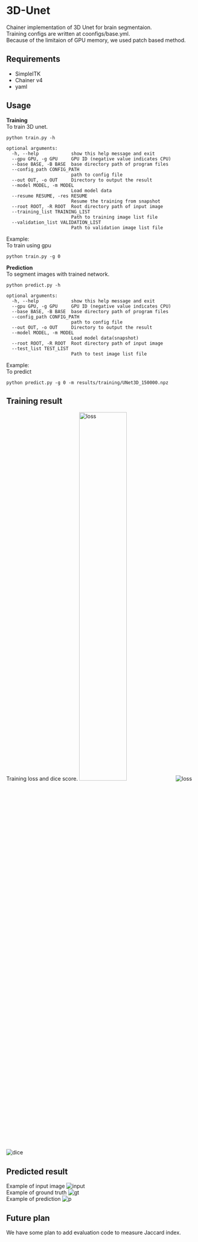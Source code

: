 # 3D-Unet
Chainer implementation of 3D Unet for brain segmentaion.  
Training configs are written at coonfigs/base.yml.  
Because of the limitaion of GPU memory, we used patch based method.

## Requirements
- SimpleITK
- Chainer v4
- yaml  

## Usage
__Training__  
To train 3D unet.  
```
python train.py -h

optional arguments:
  -h, --help            show this help message and exit
  --gpu GPU, -g GPU     GPU ID (negative value indicates CPU)
  --base BASE, -B BASE  base directory path of program files
  --config_path CONFIG_PATH
                        path to config file
  --out OUT, -o OUT     Directory to output the result
  --model MODEL, -m MODEL
                        Load model data
  --resume RESUME, -res RESUME
                        Resume the training from snapshot
  --root ROOT, -R ROOT  Root directory path of input image
  --training_list TRAINING_LIST
                        Path to training image list file
  --validation_list VALIDATION_LIST
                        Path to validation image list file
```  

Example:  
To train using gpu
```
python train.py -g 0
```  

__Prediction__  
To segment images with trained network.  
```
python predict.py -h

optional arguments:
  -h, --help            show this help message and exit
  --gpu GPU, -g GPU     GPU ID (negative value indicates CPU)
  --base BASE, -B BASE  base directory path of program files
  --config_path CONFIG_PATH
                        path to config file
  --out OUT, -o OUT     Directory to output the result
  --model MODEL, -m MODEL
                        Load model data(snapshot)
  --root ROOT, -R ROOT  Root directory path of input image
  --test_list TEST_LIST
                        Path to test image list file
```
  
Example:  
To predict 
```
python predict.py -g 0 -m results/training/UNet3D_150000.npz
```

## Training result
Training loss and dice score.
<img src="https://github.com/zEttOn86/3D-Unet/blob/master/results/training/unet_loss.png" alt="loss" title="loss" width=50% height=50%>
![loss](https://github.com/zEttOn86/3D-Unet/blob/master/results/training/unet_loss.png)  
![dice](https://github.com/zEttOn86/3D-Unet/blob/master/results/training/unet_dice_score.png)

## Predicted result
Example of input image
![input](https://github.com/zEttOn86/3D-Unet/blob/master/results/prediction/input_image.png)  
Example of ground truth
![gt](https://github.com/zEttOn86/3D-Unet/blob/master/results/prediction/ground_truth.png)  
Example of prediction
![p](https://github.com/zEttOn86/3D-Unet/blob/master/results/prediction/prediction.png)  

## Future plan
We have some plan to add evaluation code to measure Jaccard index.

